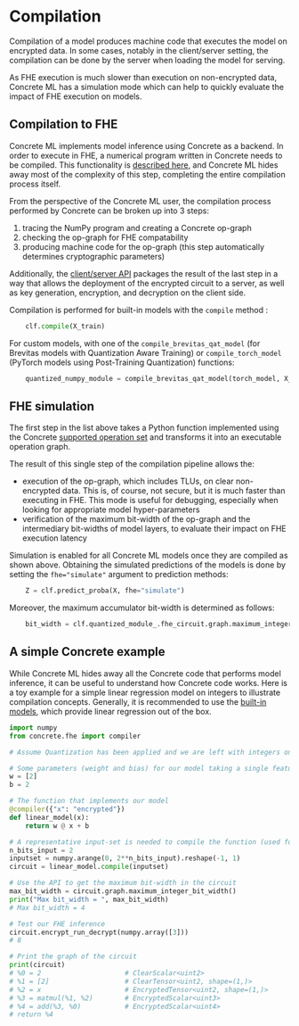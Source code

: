 # Compilation

Compilation of a model produces machine code that executes the model on encrypted data. In some cases, notably in the client/server setting, the compilation can be done by the server when loading the model for serving.

As FHE execution is much slower than execution on non-encrypted data, Concrete ML has a simulation mode which can help to quickly evaluate the impact of FHE execution on models.

## Compilation to FHE

Concrete ML implements model inference using Concrete as a backend. In order to execute in FHE, a numerical program written in Concrete needs to be compiled. This functionality is [described here](https://docs.zama.ai/concrete/getting-started/quick_start), and Concrete ML hides away most of the complexity of this step, completing the entire compilation process itself.

From the perspective of the Concrete ML user, the compilation process performed by Concrete can be broken up into 3 steps:

1. tracing the NumPy program and creating a Concrete op-graph
1. checking the op-graph for FHE compatability
1. producing machine code for the op-graph (this step automatically determines cryptographic parameters)

Additionally, the [client/server API](client_server.md) packages the result of the last step in a way that allows the deployment of the encrypted circuit to a server, as well as key generation, encryption, and decryption on the client side.

Compilation is performed for built-in models with the `compile` method :

<!--pytest-codeblocks:skip-->	

```python
    clf.compile(X_train)
```

For custom models, with one of the `compile_brevitas_qat_model` (for Brevitas models with Quantization Aware Training) or `compile_torch_model` (PyTorch models using Post-Training Quantization) functions:

<!--pytest-codeblocks:skip-->	

```python
    quantized_numpy_module = compile_brevitas_qat_model(torch_model, X_train)
```

## FHE simulation

The first step in the list above takes a Python function implemented using the Concrete [supported operation set](https://docs.zama.ai/concrete/getting-started/compatibility) and transforms it into an executable operation graph.

The result of this single step of the compilation pipeline allows the:

- execution of the op-graph, which includes TLUs, on clear non-encrypted data. This is, of course, not secure, but it is much faster than executing in FHE. This mode is useful for debugging, especially when looking for appropriate model hyper-parameters
- verification of the maximum bit-width of the op-graph and the intermediary bit-widths of model layers, to evaluate their impact on FHE execution latency

Simulation is enabled for all Concrete ML models once they are compiled as shown above. Obtaining the simulated predictions of the models is done by setting the `fhe="simulate"` argument to prediction methods:

<!--pytest-codeblocks:skip-->	

```python
    Z = clf.predict_proba(X, fhe="simulate")
```

Moreover, the maximum accumulator bit-width is determined as follows:

<!--pytest-codeblocks:skip-->	

```python
    bit_width = clf.quantized_module_.fhe_circuit.graph.maximum_integer_bit_width()
```

## A simple Concrete example

While Concrete ML hides away all the Concrete code that performs model inference, it can be useful to understand how Concrete code works. Here is a toy example for a simple linear regression model on integers to illustrate compilation concepts. Generally, it is recommended to use the [built-in models](../built-in-models/linear.md), which provide linear regression out of the box.

```python
import numpy
from concrete.fhe import compiler

# Assume Quantization has been applied and we are left with integers only. This is essentially the work of Concrete ML

# Some parameters (weight and bias) for our model taking a single feature
w = [2]
b = 2

# The function that implements our model
@compiler({"x": "encrypted"})
def linear_model(x):
    return w @ x + b

# A representative input-set is needed to compile the function (used for tracing)
n_bits_input = 2
inputset = numpy.arange(0, 2**n_bits_input).reshape(-1, 1)
circuit = linear_model.compile(inputset)

# Use the API to get the maximum bit-width in the circuit
max_bit_width = circuit.graph.maximum_integer_bit_width()
print("Max bit_width = ", max_bit_width)
# Max bit_width = 4

# Test our FHE inference
circuit.encrypt_run_decrypt(numpy.array([3]))
# 8

# Print the graph of the circuit
print(circuit)
# %0 = 2                     # ClearScalar<uint2>
# %1 = [2]                   # ClearTensor<uint2, shape=(1,)>
# %2 = x                     # EncryptedTensor<uint2, shape=(1,)>
# %3 = matmul(%1, %2)        # EncryptedScalar<uint3>
# %4 = add(%3, %0)           # EncryptedScalar<uint4>
# return %4
```

